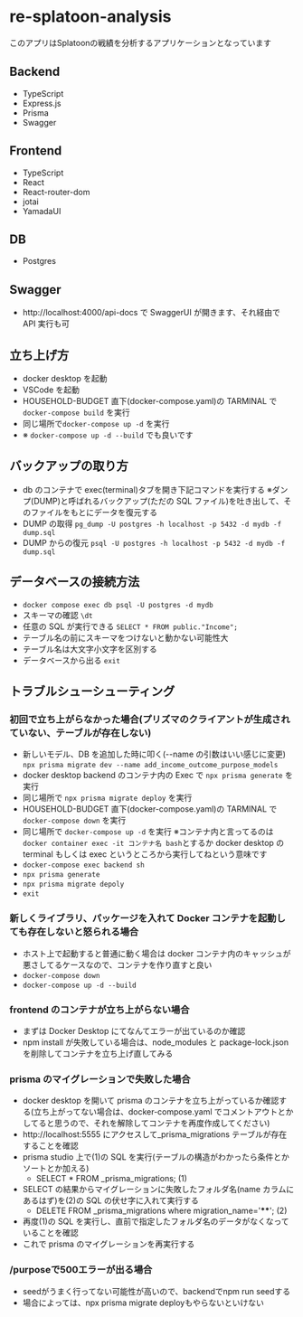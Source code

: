 # re-splatoon-analysis

このアプリはSplatoonの戦績を分析するアプリケーションとなっています

## Backend

- TypeScript
- Express.js
- Prisma
- Swagger

## Frontend

- TypeScript
- React
- React-router-dom
- jotai
- YamadaUI

## DB

- Postgres

## Swagger

- http://localhost:4000/api-docs で SwaggerUI が開きます、それ経由で API 実行も可

## 立ち上げ方

- docker desktop を起動
- VSCode を起動
- HOUSEHOLD-BUDGET 直下(docker-compose.yaml)の TARMINAL で `docker-compose build` を実行
- 同じ場所で`docker-compose up -d` を実行
- ※ `docker-compose up -d --build` でも良いです

## バックアップの取り方

- db のコンテナで exec(terminal)タブを開き下記コマンドを実行する ※ダンプ(DUMP)と呼ばれるバックアップ(ただの SQL ファイル)を吐き出して、そのファイルをもとにデータを復元する
- DUMP の取得 `pg_dump -U postgres -h localhost -p 5432 -d mydb -f dump.sql`
- DUMP からの復元 `psql -U postgres -h localhost -p 5432 -d mydb -f dump.sql`

## データベースの接続方法

- `docker compose exec db psql -U postgres -d mydb`
- スキーマの確認 `\dt`
- 任意の SQL が実行できる `SELECT * FROM public."Income";`
- テーブル名の前にスキーマをつけないと動かない可能性大
- テーブル名は大文字小文字を区別する
- データベースから出る `exit`

## トラブルシューシューティング

### 初回で立ち上がらなかった場合(プリズマのクライアントが生成されていない、テーブルが存在しない)

- 新しいモデル、DB を追加した時に叩く(--name の引数はいい感じに変更) `npx prisma migrate dev --name add_income_outcome_purpose_models`
- docker desktop backend のコンテナ内の Exec で `npx prisma generate` を実行
- 同じ場所で `npx prisma migrate deploy` を実行
- HOUSEHOLD-BUDGET 直下(docker-compose.yaml)の TARMINAL で `docker-compose down` を実行
- 同じ場所で `docker-compose up -d` を実行
  ※コンテナ内と言ってるのは　`docker container exec -it コンテナ名 bash`とするか docker desktop の terminal もしくは exec というところから実行してねという意味です
- `docker-compose exec backend sh`
- `npx prisma generate`
- `npx prisma migrate depoly`
- `exit`

### 新しくライブラリ、パッケージを入れて Docker コンテナを起動しても存在しないと怒られる場合

- ホスト上で起動すると普通に動く場合は docker コンテナ内のキャッシュが悪さしてるケースなので、コンテナを作り直すと良い
- `docker-compose down`
- `docker-compose up -d --build`

### frontend のコンテナが立ち上がらない場合

- まずは Docker Desktop にてなんてエラーが出ているのか確認
- npm install が失敗している場合は、node_modules と package-lock.json を削除してコンテナを立ち上げ直してみる

### prisma のマイグレーションで失敗した場合

- docker desktop を開いて prisma のコンテナを立ち上がっているか確認する(立ち上がってない場合は、docker-compose.yaml でコメントアウトとかしてると思うので、それを解除してコンテナを再度作成してください)
- http://localhost:5555 にアクセスして\_prisma_migrations テーブルが存在することを確認
- prisma studio 上で(1)の SQL を実行(テーブルの構造がわかったら条件とかソートとか加える)
  - SELECT \* FROM \_prisma_migrations; (1)
- SELECT の結果からマイグレーションに失敗したフォルダ名(name カラムにあるはず)を(2)の SQL の伏せ字に入れて実行する
  - DELETE FROM \_prisma_migrations where migration_name='**\*\***'; (2)
- 再度(1)の SQL を実行し、直前で指定したフォルダ名のデータがなくなっていることを確認
- これで prisma のマイグレーションを再実行する

### /purposeで500エラーが出る場合

- seedがうまく行ってない可能性が高いので、backendでnpm run seedする
- 場合によっては、npx prisma migrate deployもやらないといけない
